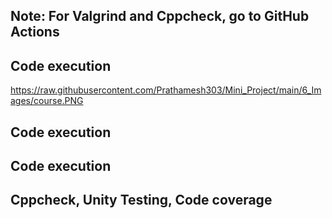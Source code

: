 ## Note: For Valgrind and Cppcheck, go to GitHub Actions

## Code execution
https://raw.githubusercontent.com/Prathamesh303/Mini_Project/main/6_Images/course.PNG

## Code execution


## Code execution


## Cppcheck, Unity Testing, Code coverage



